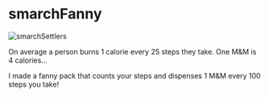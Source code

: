 # smarchFanny

![smarchSettlers](glamourShot.GIF)

On average a person burns 1 calorie every 25 steps they take. One M&M is 4 calories...

I made a fanny pack that counts your steps and dispenses 1 M&M every 100 steps you take!